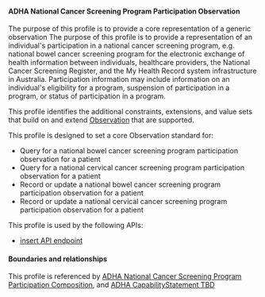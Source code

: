 #### ADHA National Cancer Screening Program Participation Observation
The purpose of this profile is to provide a core representation of a generic observation The purpose of this profile is to provide a representation of an individual's participation in a national cancer screening program, e.g. national bowel cancer screening program for the electronic exchange of health information between individuals, healthcare providers, the National Cancer Screening Register, and the My Health Record system infrastructure in Australia. Participation information may include information on an individual's eligibility for a program, suspension of participation in a program, or status of participation in a program.

This profile identifies the additional constraints, extensions, and value sets that build on and extend [Observation](http://hl7.org/fhir/R4/observation.html) that are supported. 

This profile is designed to set a core Observation standard for:
* Query for a national bowel cancer screening program participation observation for a patient
* Query for a national cervical cancer screening program participation observation for a patient
* Record or update a national bowel cancer screening program participation observation for a patient
* Record or update a national cervical cancer screening program participation observation for a patient

This profile is used by the following APIs:
* [insert API endpoint](StructureDefinition-TBD-1.html)


#### Boundaries and relationships
This profile is referenced by 
[ADHA National Cancer Screening Program Participation Composition](StructureDefinition-dh-composition-ncspp-1.html), and 
[ADHA CapabilityStatement TBD](StructureDefinition-dh-TBD-core-1.html) 
